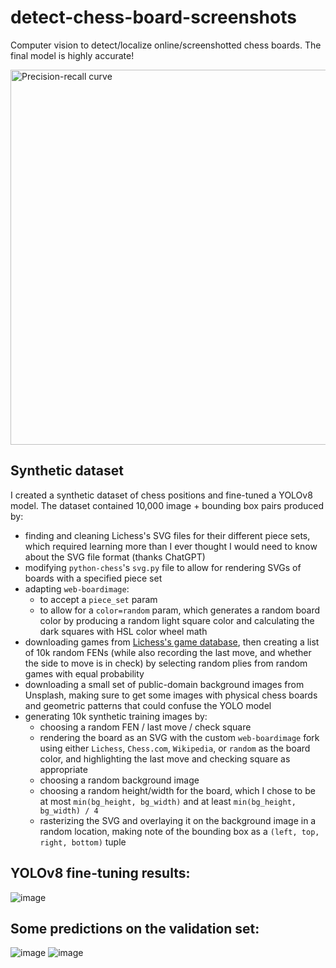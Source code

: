 # detect-chess-board-screenshots
Computer vision to detect/localize online/screenshotted chess boards. The final model is highly accurate!

<img src="https://github.com/user-attachments/assets/825308c0-9353-4b82-8c76-9ef4a9e68489" alt="Precision-recall curve" width="600"/>

## Synthetic dataset
I created a synthetic dataset of chess positions and fine-tuned a YOLOv8 model. The dataset contained 10,000 image + bounding box pairs produced by:
- finding and cleaning Lichess's SVG files for their different piece sets, which required learning more than I ever thought I would need to know about the SVG file format (thanks ChatGPT)
- modifying `python-chess`'s `svg.py` file to allow for rendering SVGs of boards with a specified piece set
- adapting `web-boardimage`:
  - to accept a `piece_set` param
  - to allow for a `color=random` param, which generates a random board color by producing a random light square color and calculating the dark squares with HSL color wheel math
- downloading games from [Lichess's game database](https://database.lichess.org/), then creating a list of 10k random FENs (while also recording the last move, and whether the side to move is in check)
  by selecting random plies from random games with equal probability
- downloading a small set of public-domain background images from Unsplash, making sure to get some images with physical chess boards and geometric patterns that could confuse the YOLO model
- generating 10k synthetic training images by:
  - choosing a random FEN / last move / check square
  - rendering the board as an SVG with the custom `web-boardimage` fork using either `Lichess`, `Chess.com`, `Wikipedia`, or `random` as the board color, and highlighting the last move and
    checking square as appropriate
  - choosing a random background image
  - choosing a random height/width for the board, which I chose to be at most `min(bg_height, bg_width)` and at least `min(bg_height, bg_width) / 4`
  - rasterizing the SVG and overlaying it on the background image in a random location, making note of the bounding box as a `(left, top, right, bottom)` tuple

## YOLOv8 fine-tuning results:
![image](https://github.com/user-attachments/assets/65d9e6fe-60ee-4724-8106-42d0dba38364)

## Some predictions on the validation set:
![image](https://github.com/user-attachments/assets/8c4f20d5-8817-4807-846a-99b5c434f4d9)
![image](https://github.com/user-attachments/assets/08b14f06-9f1b-448c-9d83-3fd22f4d7746)
